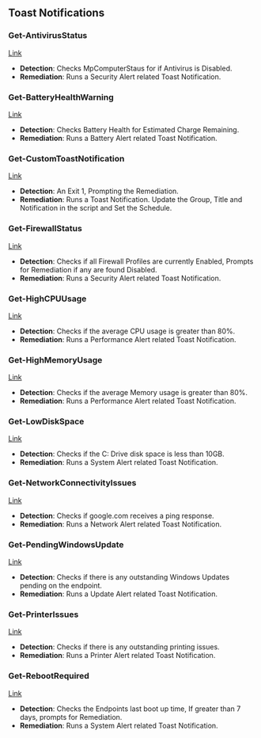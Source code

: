 ## Toast Notifications

### Get-AntivirusStatus
[Link](https://github.com/AntoPorter/Intune-Remediations/tree/main/ToastNotifications/Get-AntivirusStatus)
- **Detection**: Checks MpComputerStaus for if Antivirus is Disabled.
- **Remediation**: Runs a Security Alert related Toast Notification. 

### Get-BatteryHealthWarning
[Link](https://github.com/AntoPorter/Intune-Remediations/tree/main/ToastNotifications/Get-BatteryHealthWarning)
- **Detection**: Checks Battery Health for Estimated Charge Remaining.
- **Remediation**: Runs a Battery Alert related Toast Notification. 

### Get-CustomToastNotification
[Link](https://github.com/AntoPorter/Intune-Remediations/tree/main/ToastNotifications/Get-CustomToastNotification)
- **Detection**: An Exit 1, Prompting the Remediation.
- **Remediation**: Runs a Toast Notification. Update the Group, Title and Notification in the script and Set the Schedule.

### Get-FirewallStatus
[Link](https://github.com/AntoPorter/Intune-Remediations/tree/main/ToastNotifications/Get-FirewallStatus)
- **Detection**: Checks if all Firewall Profiles are currently Enabled, Prompts for Remediation if any are found Disabled.
- **Remediation**: Runs a Security Alert related Toast Notification. 

### Get-HighCPUUsage
[Link](https://github.com/AntoPorter/Intune-Remediations/tree/main/ToastNotifications/Get-HighCPUUsage)
- **Detection**: Checks if the average CPU usage is greater than 80%.
- **Remediation**: Runs a Performance Alert related Toast Notification. 

### Get-HighMemoryUsage
[Link](https://github.com/AntoPorter/Intune-Remediations/tree/main/ToastNotifications/Get-HighMemoryUsage)
- **Detection**: Checks if the average Memory usage is greater than 80%.
- **Remediation**: Runs a Performance Alert related Toast Notification. 

### Get-LowDiskSpace
[Link](https://github.com/AntoPorter/Intune-Remediations/tree/main/ToastNotifications/Get-LowDiskSpace)
- **Detection**: Checks if the C: Drive disk space is less than 10GB.
- **Remediation**: Runs a System Alert related Toast Notification. 


### Get-NetworkConnectivityIssues
[Link](https://github.com/AntoPorter/Intune-Remediations/tree/main/ToastNotifications/Get-NetworkConnectivityIssues)
- **Detection**: Checks if google.com receives a ping response.
- **Remediation**: Runs a Network Alert related Toast Notification. 


### Get-PendingWindowsUpdate
[Link](https://github.com/AntoPorter/Intune-Remediations/tree/main/ToastNotifications/Get-PendingWindowsUpdate)
- **Detection**: Checks if there is any outstanding Windows Updates pending on the endpoint.
- **Remediation**: Runs a Update Alert related Toast Notification. 


### Get-PrinterIssues
[Link](https://github.com/AntoPorter/Intune-Remediations/tree/main/ToastNotifications/Get-PrinterIssues)
- **Detection**: Checks if there is any outstanding printing issues.
- **Remediation**: Runs a Printer Alert related Toast Notification. 

### Get-RebootRequired
[Link](https://github.com/AntoPorter/Intune-Remediations/tree/main/ToastNotifications/Get-RebootRequired)
- **Detection**: Checks the Endpoints last boot up time, If greater than 7 days, prompts for Remediation.
- **Remediation**: Runs a System Alert related Toast Notification. 